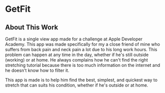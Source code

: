 # GetFit
## About This Work

GetFit is a single view app made for a challenge at Apple Developer Academy. This app was made specifically for my a close friend of mine who suffers from back pain and neck pain a lot due to his long work hours. This problem can happen at any time in the day, whether if he's still outside (working) or at home. He always complains how he can't find the right stretching tutorial because there is too much information on the internet and he doesn't know how to filter it.

This app is made is to help him find the best, simplest, and quickest way to stretch that can suits his condition, whether if he's outside or at home.
